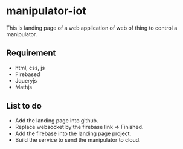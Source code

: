 # manipulator-iot
This is landing page of a web application of web of thing to control a manipulator.

## Requirement
- html, css, js
- Firebased
- Jqueryjs
- Mathjs

## List to do
- Add the landing page into github.
- Replace websocket by the firebase link => Finished.
- Add the firebase into the landing page project.
- Build the service to send the manipulator to cloud.